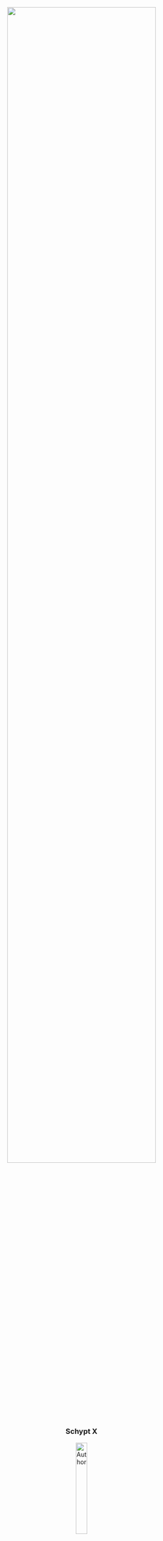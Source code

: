 <p align="center">
    <img src="https://telegra.ph/file/ff90d46072aced7557566.jpg" width="82%" style="margin-left: auto;margin-right: auto;display: block;">
</p>
<h3 align="center">Schypt X</h3>
<p align="center">

<p align="center">
  <a href="https://github.com/hiroosy"><img title="Author" src="https://img.shields.io/badge/-GitHub-black?style=flat-square&logo=github" width= "23%"/>
</p>


  <a href="https://open.spotify.com/user/31nuzemgd72h4llo3dnl2pshegeu?si=qHWmVIfBQhy2KyH0dJgQ2Q&utm_source=copy-link" target="_blank"><img src="https://now-playing-on-spotify.vercel.app/api/spotify" alt="Spotify Now Playing" width="310"/></a>
</p>

[![-----------------------------------------------------](https://raw.githubusercontent.com/andreasbm/readme/master/assets/lines/colored.png)](#table-of-contents)

<h4 align="center">Learn More About This Team</h4>

> **Warning**: 
repositories are copyrighted, if you claim to be the owner.. we will act immediately

<h6>
# Japan

   @Hiroosy によって作成されたこのチームは、javascript 言語の初心者です。<br>
   ここでは特定のソースのみをアップロードします<br>
   javascript、html、python、typescript などを学ぶ<br>
   2022 年 9 月 26 日作成<br>
</h6>

<h6>
# English

  This Team Made By @Hiroosy,just a beginner in javascript language<br>
  here only upload certain sources<br>
  learn javascript, html, python, typescript and others<br>
  created on September 26, 2022<br>

</h6>


![github card](https://github-readme-stats.vercel.app/api/pin/?username=schypt-x&repo=afk&theme=nighttokyo)
